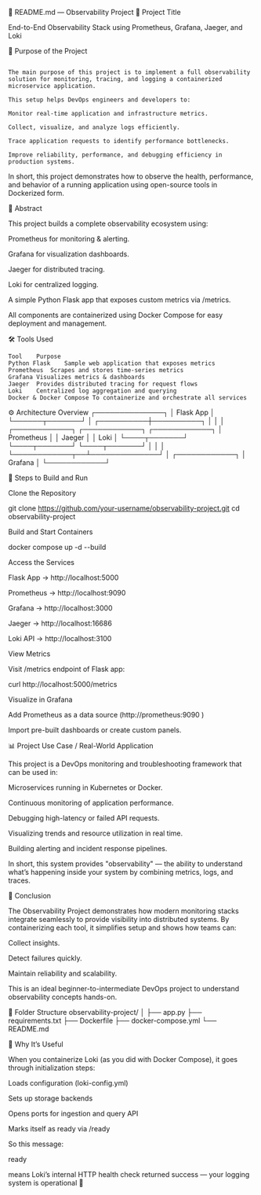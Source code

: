 📘 README.md — Observability Project
🧩 Project Title

End-to-End Observability Stack using Prometheus, Grafana, Jaeger, and Loki

🧠 Purpose of the Project
```

The main purpose of this project is to implement a full observability solution for monitoring, tracing, and logging a containerized microservice application.

This setup helps DevOps engineers and developers to:

Monitor real-time application and infrastructure metrics.

Collect, visualize, and analyze logs efficiently.

Trace application requests to identify performance bottlenecks.

Improve reliability, performance, and debugging efficiency in production systems.

```

In short, this project demonstrates how to observe the health, performance, and behavior of a running application using open-source tools in Dockerized form.

🧾 Abstract

This project builds a complete observability ecosystem using:

Prometheus for monitoring & alerting.

Grafana for visualization dashboards.

Jaeger for distributed tracing.

Loki for centralized logging.

A simple Python Flask app that exposes custom metrics via /metrics.

All components are containerized using Docker Compose for easy deployment and management.

🛠️ Tools Used

```
Tool	Purpose
Python Flask	Sample web application that exposes metrics
Prometheus	Scrapes and stores time-series metrics
Grafana	Visualizes metrics & dashboards
Jaeger	Provides distributed tracing for request flows
Loki	Centralized log aggregation and querying
Docker & Docker Compose	To containerize and orchestrate all services

```
⚙️ Architecture Overview
          ┌──────────────┐
          │  Flask App   │
          └──────┬───────┘
                 │
      ┌──────────┼──────────┐
      │           │          │
┌────────────┐ ┌────────────┐ ┌────────────┐
│ Prometheus │ │    Jaeger  │ │    Loki    │
└────┬───────┘ └────┬───────┘ └────┬───────┘
     │               │              │
     └────────────┬──┴──────────────┘
                  │
           ┌────────────┐
           │   Grafana  │
           └────────────┘

🧩 Steps to Build and Run

Clone the Repository

git clone https://github.com/your-username/observability-project.git
cd observability-project


Build and Start Containers

docker compose up -d --build


Access the Services

Flask App → http://localhost:5000

Prometheus → http://localhost:9090

Grafana → http://localhost:3000

Jaeger → http://localhost:16686

Loki API → http://localhost:3100

View Metrics

Visit /metrics endpoint of Flask app:

curl http://localhost:5000/metrics


Visualize in Grafana

Add Prometheus as a data source (http://prometheus:9090
)

Import pre-built dashboards or create custom panels.

📊 Project Use Case / Real-World Application

This project is a DevOps monitoring and troubleshooting framework that can be used in:

Microservices running in Kubernetes or Docker.

Continuous monitoring of application performance.

Debugging high-latency or failed API requests.

Visualizing trends and resource utilization in real time.

Building alerting and incident response pipelines.

In short, this system provides "observability" — the ability to understand what’s happening inside your system by combining metrics, logs, and traces.

🧩 Conclusion

The Observability Project demonstrates how modern monitoring stacks integrate seamlessly to provide visibility into distributed systems.
By containerizing each tool, it simplifies setup and shows how teams can:

Collect insights.

Detect failures quickly.

Maintain reliability and scalability.

This is an ideal beginner-to-intermediate DevOps project to understand observability concepts hands-on.

📁 Folder Structure
observability-project/
│
├── app.py
├── requirements.txt
├── Dockerfile
├── docker-compose.yml
└── README.md


🧩 Why It’s Useful

When you containerize Loki (as you did with Docker Compose), it goes through initialization steps:

Loads configuration (loki-config.yml)

Sets up storage backends

Opens ports for ingestion and query API

Marks itself as ready via /ready

So this message:

ready


means Loki’s internal HTTP health check returned success — your logging system is operational 🎉




